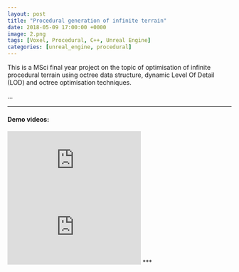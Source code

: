 ```yaml
---
layout: post
title: "Procedural generation of infinite terrain"
date: 2018-05-09 17:00:00 +0000
image: 2.png
tags: [Voxel, Procedural, C++, Unreal Engine]
categories: [unreal_engine, procedural]
---
```


This is a MSci final year project on the topic of optimisation of infinite procedural terrain using octree data structure, dynamic Level Of Detail (LOD) and octree optimisation techniques.

...

***
#### Demo videos:
<div style="display: inline">
  <iframe src="https://www.youtube.com/embed/2sqBf3AZPm0" frameborder="0" allowfullscreen=""></iframe>
  <iframe src="https://www.youtube.com/embed/31X7C6H0qIE" frameborder="0" allowfullscreen=""></iframe>
</div>
***

